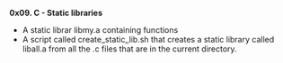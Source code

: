**0x09. C - Static libraries**
* A static librar libmy.a containing functions
* A script called create_static_lib.sh that creates a static library called liball.a
from all the .c files that are in the current directory.
